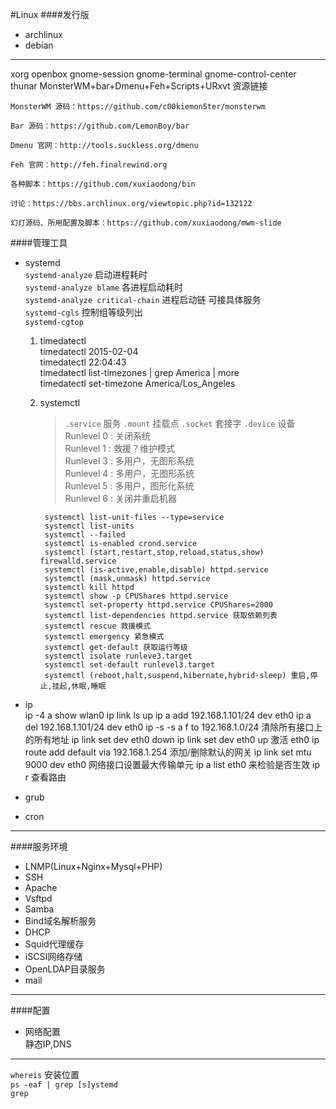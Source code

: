#Linux
####发行版
* archlinux  
* debian  
---------
xorg
openbox
gnome-session
gnome-terminal
gnome-control-center
thunar
MonsterWM+bar+Dmenu+Feh+Scripts+URxvt
资源链接

    MonsterWM 源码：https://github.com/c00kiemon5ter/monsterwm

    Bar 源码：https://github.com/LemonBoy/bar

    Dmenu 官网：http://tools.suckless.org/dmenu

    Feh 官网：http://feh.finalrewind.org

    各种脚本：https://github.com/xuxiaodong/bin

    讨论：https://bbs.archlinux.org/viewtopic.php?id=132122

    幻灯源码、所用配置及脚本：https://github.com/xuxiaodong/mwm-slide



####管理工具
* systemd  
    `systemd-analyze` 启动进程耗时  
    `systemd-analyze blame` 各进程启动耗时  
    `systemd-analyze critical-chain` 进程启动链 可接具体服务  
    `systemd-cgls` 控制组等级列出  
    `systemd-cgtop`
    1. timedatectl  
            timedatectl 2015-02-04  
            timedatectl 22:04:43  
            timedatectl list-timezones | grep America | more  
            timedatectl set-timezone America/Los_Angeles  
    2. systemctl  
        > `.service` 服务 `.mount` 挂载点 `.socket` 套接字 `.device` 设备  
        >Runlevel 0 : 关闭系统  
        >Runlevel 1 : 救援？维护模式  
        >Runlevel 3 : 多用户，无图形系统  
        >Runlevel 4 : 多用户，无图形系统  
        >Runlevel 5 : 多用户，图形化系统  
        >Runlevel 6 : 关闭并重启机器  
        
            systemctl list-unit-files --type=service  
            systemctl list-units  
            systemctl --failed  
            systemctl is-enabled crond.service  
            systemctl (start,restart,stop,reload,status,show) firewalld.service  
            systemctl (is-active,enable,disable) httpd.service  
            systemctl (mask,unmask) httpd.service  
            systemctl kill httpd  
            systemctl show -p CPUShares httpd.service
            systemctl set-property httpd.service CPUShares=2000
            systemctl list-dependencies httpd.service 获取依赖列表
            systemctl rescue 救援模式
            systemctl emergency 紧急模式
            systemctl get-default 获取运行等级
            systemctl isolate runleve3.target
            systemctl set-default runlevel3.target
            systemctl (reboot,halt,suspend,hibernate,hybrid-sleep) 重启,停止,挂起,休眠,睡眠
* ip  
        ip -4 a show wlan0
        ip link ls up
        ip a add 192.168.1.101/24 dev eth0
        ip a del 192.168.1.101/24 dev eth0
        ip -s -s a f to 192.168.1.0/24 清除所有接口上的所有地址
        ip link set dev eth0 down
        ip link set dev eth0 up 激活 eth0
        ip route add default via 192.168.1.254 添加/删除默认的网关
        ip link set mtu 9000 dev eth0 网络接口设置最大传输单元
        ip a list eth0 来检验是否生效
        ip r 查看路由
* grub  
    
* cron  
    

---------
####服务环境
* LNMP(Linux+Nginx+Mysql+PHP)  
* SSH
* Apache
* Vsftpd
* Samba
* Bind域名解析服务
* DHCP
* Squid代理缓存
* iSCSI网络存储
* OpenLDAP目录服务
* mail  
----------
####配置
* 网络配置  
静态IP,DNS
----------
`whereis`      安装位置  
`ps -eaf | grep [s]ystemd`  
`grep`  



